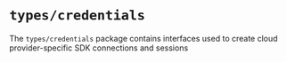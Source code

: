 # `types/credentials`

The `types/credentials` package contains interfaces used to create cloud
provider-specific SDK connections and sessions
